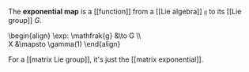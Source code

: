 The **exponential map** is a [[function]] from a [[Lie algebra]] $\mathfrak{g}$ to its [[Lie group]] $G$. 

\begin{align}
\exp: \mathfrak{g} &\to G \\\\\
X &\mapsto \gamma(1)
\end{align}


For a [[matrix Lie group]], it's just the [[matrix exponential]].